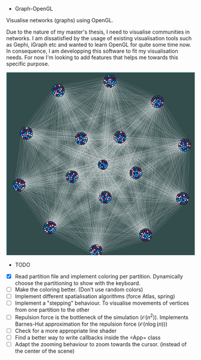 * Graph-OpenGL

Visualise networks (graphs) using OpenGL.

Due to the nature of my master's thesis, I need to visualise communities in networks. I am dissatisfied by the usage of
existing visualisation tools such as Gephi, iGraph etc and wanted to learn OpenGL for quite some time now.
In consequence, I am developping this software to fit my visualisation needs.
For now I'm looking to add features that helps me towards this specific purpose.

  ![Example.jpg](./img/visualisation.png)

* TODO 
- [X] Read partition file and implement coloring per partition. Dynamically choose the partitioning to show with the keyboard.
- [ ] Make the coloring better. (Don't use random colors)
- [ ] Implement different spatialisation algorithms (force Atlas, spring)
- [ ] Implement a "stepping" behaviour. To visualise movements of vertices from one partition to the other
- [ ] Repulsion force is the bottleneck of the simulation ($\mathcal{O}(n^2)$). Implements Barnes-Hut approximation for the repulsion force ($\mathcal{O}(n\log(n))$)
- [ ] Check for a more appropriate line shader
- [ ] Find a better way to write callbacks inside the =App= class
- [ ] Adapt the zooming behaviour to zoom towards the cursor. (instead of the center of the scene)

